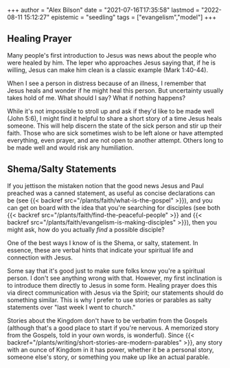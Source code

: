 +++
author = "Alex Bilson"
date = "2021-07-16T17:35:58"
lastmod = "2022-08-11 15:12:27"
epistemic = "seedling"
tags = ["evangelism","model"]
+++
## Healing Prayer

Many people's first introduction to Jesus was news about the people who were healed by him. The leper who approaches Jesus saying that, if he is willing, Jesus can make him clean is a classic example (Mark 1:40-44).

When I see a person in distress because of an illness, I remember that Jesus heals and wonder if he might heal this person. But uncertainty usually takes hold of me. What should I say? What if nothing happens?

While it's not impossible to stroll up and ask if they'd like to be made well (John 5:6), I might find it helpful to share a short story of a time Jesus heals someone. This will help discern the state of the sick person and stir up their faith. Those who are sick sometimes wish to be left alone or have attempted everything, even prayer, and are not open to another attempt. Others long to be made well and would risk any humiliation.

## Shema/Salty Statements

If you jettison the mistaken notion that the good news Jesus and Paul preached was a canned statement, as useful as concise declarations can be (see {{< backref src="/plants/faith/what-is-the-gospel" >}}), and you can get on board with the idea that you're searching for disciples (see both {{< backref src="/plants/faith/find-the-peaceful-people" >}} and {{< backref src="/plants/faith/evangelism-is-making-disciples" >}}), then you might ask, how do you actually _find_ a possible disciple?

One of the best ways I know of is the Shema, or salty, statement. In essence, these are verbal hints that indicate your spiritual life and connection with Jesus.

Some say that it's good just to make sure folks know you're a spiritual person. I don't see anything wrong with that. However, my first inclination is to introduce them directly to Jesus in some form. Healing prayer does this via direct communication with Jesus via the Spirit; our statements should do something similar. This is why I prefer to use stories or parables as salty statements over "last week I went to church."

Stories about the Kingdom don't have to be verbatim from the Gospels (although that's a good place to start if you're nervous. A memorized story from the Gospels, told in your own words, is wonderful). Since {{< backref="/plants/writing/short-stories-are-modern-parables" >}}, any story with an ounce of Kingdom in it has power, whether it be a personal story, someone else's story, or something you make up like an actual parable.
